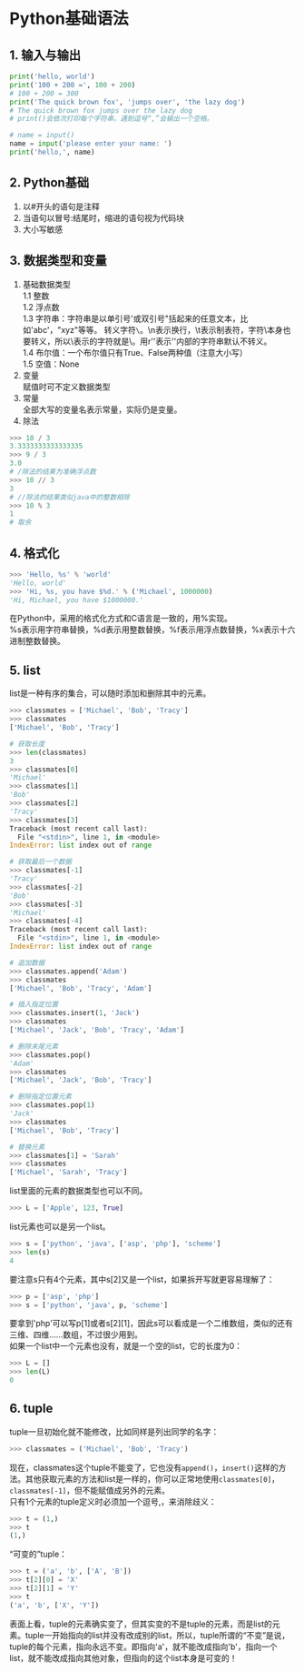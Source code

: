 # Python基础语法

## 1. 输入与输出
```py
print('hello, world')
print('100 + 200 =', 100 + 200)
# 100 + 200 = 300
print('The quick brown fox', 'jumps over', 'the lazy dog')
# The quick brown fox jumps over the lazy dog
# print()会依次打印每个字符串，遇到逗号“,”会输出一个空格。
```
```py
# name = input()
name = input('please enter your name: ')
print('hello,', name)
```

## 2. Python基础
1. 以#开头的语句是注释
2. 当语句以冒号:结尾时，缩进的语句视为代码块
3. 大小写敏感

## 3. 数据类型和变量
1. 基础数据类型  
1.1 整数  
1.2 浮点数  
1.3 字符串：字符串是以单引号'或双引号"括起来的任意文本，比如'abc'，"xyz"等等。 转义字符`\`。\n表示换行，\t表示制表符，字符\本身也要转义，所以\\表示的字符就是\。用r''表示''内部的字符串默认不转义。  
1.4 布尔值：一个布尔值只有True、False两种值（注意大小写）  
1.5 空值：None   
2. 变量  
赋值时可不定义数据类型
3. 常量  
全部大写的变量名表示常量，实际仍是变量。
4. 除法
```py
>>> 10 / 3
3.3333333333333335
>>> 9 / 3
3.0
# /除法的结果为准确浮点数
>>> 10 // 3
3
# //除法的结果类似java中的整数相除
>>> 10 % 3
1
# 取余
```
## 4. 格式化  
```py
>>> 'Hello, %s' % 'world'
'Hello, world'
>>> 'Hi, %s, you have $%d.' % ('Michael', 1000000)
'Hi, Michael, you have $1000000.'
```
在Python中，采用的格式化方式和C语言是一致的，用%实现。  
%s表示用字符串替换，%d表示用整数替换，%f表示用浮点数替换，%x表示十六进制整数替换。 
## 5. list  
list是一种有序的集合，可以随时添加和删除其中的元素。
```py
>>> classmates = ['Michael', 'Bob', 'Tracy']
>>> classmates
['Michael', 'Bob', 'Tracy']
```
```py
# 获取长度
>>> len(classmates)
3
>>> classmates[0]
'Michael'
>>> classmates[1]
'Bob'
>>> classmates[2]
'Tracy'
>>> classmates[3]
Traceback (most recent call last):
  File "<stdin>", line 1, in <module>
IndexError: list index out of range
```
```py
# 获取最后一个数据
>>> classmates[-1]
'Tracy'
>>> classmates[-2]
'Bob'
>>> classmates[-3]
'Michael'
>>> classmates[-4]
Traceback (most recent call last):
  File "<stdin>", line 1, in <module>
IndexError: list index out of range
```
```py
# 追加数据
>>> classmates.append('Adam') 
>>> classmates
['Michael', 'Bob', 'Tracy', 'Adam']
```
```py
# 插入指定位置
>>> classmates.insert(1, 'Jack')
>>> classmates
['Michael', 'Jack', 'Bob', 'Tracy', 'Adam']
```
```py
# 删除末尾元素
>>> classmates.pop()
'Adam'
>>> classmates
['Michael', 'Jack', 'Bob', 'Tracy']
```
```py
# 删除指定位置元素
>>> classmates.pop(1)
'Jack'
>>> classmates
['Michael', 'Bob', 'Tracy']
```
```py
# 替换元素
>>> classmates[1] = 'Sarah'
>>> classmates
['Michael', 'Sarah', 'Tracy']
```
list里面的元素的数据类型也可以不同。
```py
>>> L = ['Apple', 123, True]
```
list元素也可以是另一个list。
```py
>>> s = ['python', 'java', ['asp', 'php'], 'scheme']
>>> len(s)
4
```
要注意s只有4个元素，其中s[2]又是一个list，如果拆开写就更容易理解了：
```py
>>> p = ['asp', 'php']
>>> s = ['python', 'java', p, 'scheme']
```
要拿到'php'可以写p[1]或者s[2][1]，因此s可以看成是一个二维数组，类似的还有三维、四维……数组，不过很少用到。  
如果一个list中一个元素也没有，就是一个空的list，它的长度为0：
```py
>>> L = []
>>> len(L)
0
```
## 6. tuple
tuple一旦初始化就不能修改，比如同样是列出同学的名字：
```py
>>> classmates = ('Michael', 'Bob', 'Tracy')
```
现在，classmates这个tuple不能变了，它也没有`append()`，`insert()`这样的方法。其他获取元素的方法和list是一样的，你可以正常地使用`classmates[0]`，`classmates[-1]`，但不能赋值成另外的元素。   
只有1个元素的tuple定义时必须加一个逗号,，来消除歧义：
```py
>>> t = (1,)
>>> t
(1,)
```
“可变的”tuple：
```py
>>> t = ('a', 'b', ['A', 'B'])
>>> t[2][0] = 'X'
>>> t[2][1] = 'Y'
>>> t
('a', 'b', ['X', 'Y'])
```
表面上看，tuple的元素确实变了，但其实变的不是tuple的元素，而是list的元素。tuple一开始指向的list并没有改成别的list，所以，tuple所谓的“不变”是说，tuple的每个元素，指向永远不变。即指向'a'，就不能改成指向'b'，指向一个list，就不能改成指向其他对象，但指向的这个list本身是可变的！

